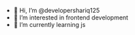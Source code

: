 - 👋 Hi, I’m @developershariq125
- 👀 I’m interested in frontend development
- 🌱 I’m currently learning js


<!---
developershariq125/developershariq125 is a ✨ special ✨ repository because its `README.md` (this file) appears on your GitHub profile.
You can click the Preview link to take a look at your changes.
--->
